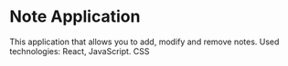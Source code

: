 # Note Application

This application that allows you to add, modify and remove notes.
Used technologies: React, JavaScript. CSS